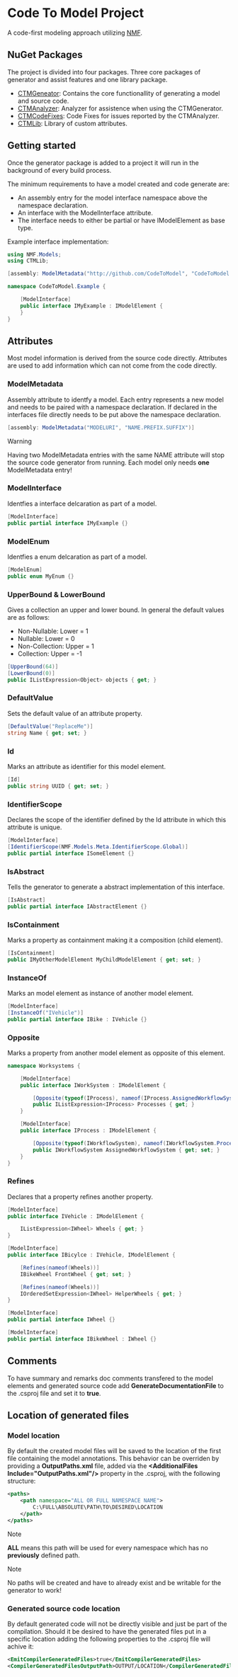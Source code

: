 # Code To Model Project

A code-first modeling approach utilizing [NMF](https://nmfcode.github.io/).

## NuGet Packages

The project is divided into four packages. Three core packages of generator and assist features and one library package.

* [CTMGeneator](https://www.nuget.org/packages/NMF-Expressions/): Contains the core functionallity of generating a model and source code.
* [CTMAnalyzer](https://www.nuget.org/packages/NMF-Expressions/): Analyzer for assistence when using the CTMGenerator.
* [CTMCodeFixes](https://www.nuget.org/packages/NMF-Expressions/): Code Fixes for issues reported by the CTMAnalyzer.
* [CTMLib](https://www.nuget.org/packages/NMF-Expressions/): Library of custom attributes.

## Getting started

Once the generator package is added to a project it will run in the background of every build process. 

The minimum requirements to have a model created and code generate are:

* An assembly entry for the model interface namespace above the namespace declaration.
* An interface with the ModelInterface attribute.
* The interface needs to either be partial or have IModelElement as base type. 

Example interface implementation:
```C#
using NMF.Models;
using CTMLib;

[assembly: ModelMetadata("http://github.com/CodeToModel", "CodeToModel.Example.MyExample.nmeta")]

namespace CodeToModel.Example {

    [ModelInterface]
    public interface IMyExample : IModelElement {
    }
}
``` 


## Attributes

Most model information is derived from the source code directly. 
Attributes are used to add information which can not come from the code directly.

### ModelMetadata

Assembly attribute to identfy a model. 
Each entry represents a new model and needs to be paired with a namespace declaration.
If declared in the interfaces file directly needs to be put above the namespace declaration.

```C#
[assembly: ModelMetadata("MODELURI", "NAME.PREFIX.SUFFIX")]
``` 

> [!WARNING] 
> Having two ModelMetadata entries with the same NAME attribute will stop the source code generator from running.
> Each model only needs **one** ModelMetadata entry!


### ModelInterface

Identfies a interface delcaration as part of a model.

```C#
[ModelInterface]
public partial interface IMyExample {}
``` 

### ModelEnum

Identfies a enum delcaration as part of a model.

```C#
[ModelEnum]
public enum MyEnum {}
``` 

### UpperBound & LowerBound

Gives a collection an upper and lower bound. 
In general the default values are as follows:
* Non-Nullable: Lower = 1
* Nullable: Lower = 0
* Non-Collection: Upper = 1
* Collection: Upper = -1

```C#
[UpperBound(64)] 
[LowerBound(0)]
public IListExpression<Object> objects { get; }
``` 

### DefaultValue

Sets the default value of an attribute property.

```C#
[DefaultValue("ReplaceMe")]
string Name { get; set; }
``` 


### Id

Marks an attribute as identifier for this model element.

```C#
[Id]
public string UUID { get; set; }
``` 

### IdentifierScope

Declares the scope of the identifier defined by the Id attribute in which this attribute is unique.

```C#
[ModelInterface]
[IdentifierScope(NMF.Models.Meta.IdentifierScope.Global)]
public partial interface ISomeElement {}
``` 

### IsAbstract

Tells the generator to generate a abstract implementation of this interface.

```C#
[IsAbstract]
public partial interface IAbstractElement {}
``` 

### IsContainment

Marks a property as containment making it a composition (child element).

```C#
[IsContainment]
public IMyOtherModelElement MyChildModelElement { get; set; }
``` 

### InstanceOf

Marks an model element as instance of another model element.

```C#
[ModelInterface]
[InstanceOf("IVehicle")]
public partial interface IBike : IVehicle {}
``` 

### Opposite

Marks a property from another model element as opposite of this element.

```C#
namespace Worksystems {

    [ModelInterface]
    public interface IWorkSystem : IModelElement {

        [Opposite(typeof(IProcess), nameof(IProcess.AssignedWorkflowSystem))]
        public IListExpression<IProcess> Processes { get; }
    }

    [ModelInterface]
    public interface IProcess : IModelElement {

        [Opposite(typeof(IWorkflowSystem), nameof(IWorkflowSystem.Processes))]
        public IWorkflowSystem AssignedWorkflowSystem { get; set; }
    }
}
```


### Refines

Declares that a property refines another property.

```C#
[ModelInterface]
public interface IVehicle : IModelElement {

    IListExpression<IWheel> Wheels { get; }
}

[ModelInterface]
public interface IBicylce : IVehicle, IModelElement {

    [Refines(nameof(Wheels))]
    IBikeWheel FrontWheel { get; set; }

    [Refines(nameof(Wheels))]
    IOrderedSetExpression<IWheel> HelperWheels { get; } 
}

[ModelInterface]
public partial interface IWheel {}

[ModelInterface]
public partial interface IBikeWheel : IWheel {}
``` 

## Comments

To have summary and remarks doc comments transfered to the model elements and generated source code add **GenerateDocumentationFile** to the .csproj file and set it to **true**.

## Location of generated files

### Model location

By default the created model files will be saved to the location of the first file containing the model annotations.
This behavior can be overriden by providing a **OutputPaths.xml** file, added via the **\<AdditionalFiles Include="OutputPaths.xml"/>** property in the .csproj, with the following structure:

```xml
<paths>
	<path namespace="ALL OR FULL NAMESPACE NAME">
		C:\FULL\ABSOLUTE\PATH\TO\DESIRED\LOCATION
	</path>
</paths>
``` 

> [!NOTE] 
> **ALL** means this path will be used for every namespace which has no __previously__ defined path.

> [!NOTE]
> No paths will be created and have to already exist and be writable for the generator to work!

### Generated source code location

By default generated code will not be directly visible and just be part of the compilation. 
Should it be desired to have the generated files put in a specific location adding the following properties to the .csproj file will achive it:

```xml
<EmitCompilerGeneratedFiles>true</EmitCompilerGeneratedFiles>
<CompilerGeneratedFilesOutputPath>OUTPUT/LOCATION</CompilerGeneratedFilesOutputPath>
``` 

